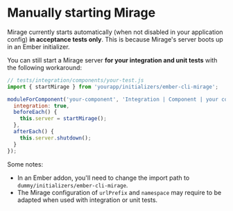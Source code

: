 # Manually starting Mirage

Mirage currently starts automatically (when not disabled in your application config) **in acceptance tests only**. This is because Mirage's server boots up in an Ember initializer.

You can still start a Mirage server **for your integration and unit tests** with the following workaround:

```js
// tests/integration/components/your-test.js
import { startMirage } from 'yourapp/initializers/ember-cli-mirage';

moduleForComponent('your-component', 'Integration | Component | your component', {
  integration: true,
  beforeEach() {
    this.server = startMirage();
  },
  afterEach() {
    this.server.shutdown();
  }
});
```

Some notes:

* In an Ember addon, you'll need to change the import path to `dummy/initializers/ember-cli-mirage`.
* The Mirage configuration of `urlPrefix` and `namespace` may require to be adapted when used with integration or unit tests.
